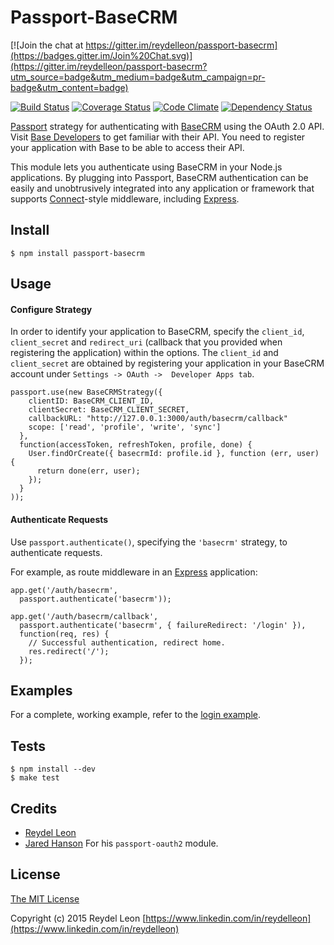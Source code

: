 # Passport-BaseCRM

[![Join the chat at https://gitter.im/reydelleon/passport-basecrm](https://badges.gitter.im/Join%20Chat.svg)](https://gitter.im/reydelleon/passport-basecrm?utm_source=badge&utm_medium=badge&utm_campaign=pr-badge&utm_content=badge)

[![Build Status](https://secure.travis-ci.org/reydelleon/passport-basecrm.png)](https://travis-ci.org/reydelleon/passport-basecrm)
[![Coverage Status](https://coveralls.io/repos/reydelleon/passport-basecrm/badge.svg)](https://coveralls.io/r/reydelleon/passport-basecrm)
[![Code Climate](https://codeclimate.com/github/reydelleon/passport-basecrm/badges/gpa.svg)](https://codeclimate.com/github/reydelleon/passport-basecrm)
[![Dependency Status](https://david-dm.org/reydelleon/passport-basecrm.svg)](https://david-dm.org/reydelleon/passport-basecrm)

[Passport](http://passportjs.org/) strategy for authenticating with [BaseCRM](https://getbase.com/)
using the OAuth 2.0 API. Visit [Base Developers](https://dev.futuresimple.com/docs/rest/articles/introduction)
to get familiar with their API. You need to register your application with Base to be able to 
access their API.


This module lets you authenticate using BaseCRM in your Node.js applications.
By plugging into Passport, BaseCRM authentication can be easily and
unobtrusively integrated into any application or framework that supports
[Connect](http://www.senchalabs.org/connect/)-style middleware, including
[Express](http://expressjs.com/).

## Install

    $ npm install passport-basecrm

## Usage

#### Configure Strategy

In order to identify your application to BaseCRM, specify the `client_id`, `client_secret` and `redirect_uri` 
(callback that you provided when registering the application) within the options. The `client_id` and 
`client_secret` are obtained by registering your application in your BaseCRM account under `Settings -> OAuth -> 
Developer Apps tab`.

    passport.use(new BaseCRMStrategy({
        clientID: BaseCRM_CLIENT_ID,
        clientSecret: BaseCRM_CLIENT_SECRET,
        callbackURL: "http://127.0.0.1:3000/auth/basecrm/callback"
        scope: ['read', 'profile', 'write', 'sync']
      },
      function(accessToken, refreshToken, profile, done) {
        User.findOrCreate({ basecrmId: profile.id }, function (err, user) {
          return done(err, user);
        });
      }
    ));

#### Authenticate Requests

Use `passport.authenticate()`, specifying the `'basecrm'` strategy, to
authenticate requests.

For example, as route middleware in an [Express](http://expressjs.com/)
application:

    app.get('/auth/basecrm',
      passport.authenticate('basecrm'));

    app.get('/auth/basecrm/callback', 
      passport.authenticate('basecrm', { failureRedirect: '/login' }),
      function(req, res) {
        // Successful authentication, redirect home.
        res.redirect('/');
      });

## Examples

For a complete, working example, refer to the [login example](https://github.com/reydelleon/passport-basecrm/tree/master/examples/login).

## Tests

    $ npm install --dev
    $ make test

## Credits

  - [Reydel Leon](http://github.com/reydelleon)
  - [Jared Hanson](http://github.com/jaredhanson) For his `passport-oauth2` module.

## License

[The MIT License](http://opensource.org/licenses/MIT)

Copyright (c) 2015 Reydel Leon [https://www.linkedin.com/in/reydelleon](https://www.linkedin.com/in/reydelleon)
